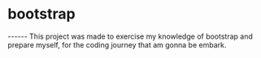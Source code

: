# bootstrap


------ This project was made to exercise my knowledge of bootstrap and prepare myself, for the coding journey that am gonna be embark.
